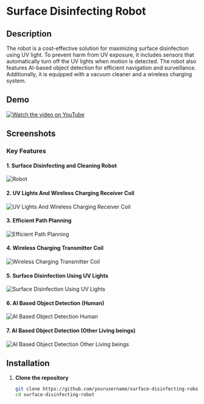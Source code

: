 # Surface Disinfecting Robot

## Description

The robot is a cost-effective solution for maximizing surface disinfection using UV light. To prevent harm from UV exposure, it includes sensors that automatically turn off the UV lights when motion is detected. The robot also features AI-based object detection for efficient navigation and surveillance. Additionally, it is equipped with a vacuum cleaner and a wireless charging system.

## Demo

[![Watch the video on YouTube](https://img.youtube.com/vi/8w68rRsT_-0/0.jpg)](https://youtu.be/8w68rRsT_-0)

## Screenshots

### Key Features

#### 1. Surface Disinfecting and Cleaning Robot
![Robot](1.jpg)

#### 2. UV Lights And Wireless Charging Receiver Coil
![UV Lights And Wireless Charging Receiver Coil](2.jpg)

#### 3. Efficient Path Planning
![Efficient Path Planning](3.jpg)

#### 4. Wireless Charging Transmitter Coil
![Wireless Charging Transmitter Coil](4.jpg)

#### 5. Surface Disinfection Using UV Lights
![Surface Disinfection Using UV Lights](5.jpg)

#### 6. AI Based Object Detection (Human)
![AI Based Object Detection Human](6.jpg)

#### 7. AI Based Object Detection (Other Living beings)
![AI Based Object Detection Other Living beings](7.jpg)

## Installation

1. **Clone the repository**
   ```bash
   git clone https://github.com/yourusername/surface-disinfecting-robot.git
   cd surface-disinfecting-robot
